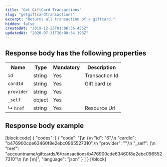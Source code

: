 ```yaml
---
title: "Get GiftCard Transactions"
slug: "getgiftcardtransactions"
excerpt: "Returns all transaction of a giftcard."
hidden: false
createdAt: "2019-12-25T01:06:56.455Z"
updatedAt: "2020-07-31T20:00:34.193Z"
---
```

## Response body has the following properties

<table>
    <tr>
        <th>Name</th>
        <th>Type</th>
        <th>Mandatory</th>
        <th>Description</th>
    </tr>
    <tr>
        <td><code>id</code></td>
        <td>string</td>
        <td>Yes</td>
        <td> Transaction Id</td>
    </tr>
    <tr>
        <td><code>cardId</code></td>
        <td>string</td>
        <td>Yes</td>
        <td>Gift card <code>id</code></td>
    </tr>
    <tr>
        <td><code>provider</code></td>
        <td>string</td>
        <td>Yes</td>
        <td></td>
    </tr>
    <tr>
        <td><code>_self</code></td>
        <td>object</td>
        <td>Yes</td>
        <td></td>
    </tr>
    <tr>
        <td>&#x21B3; <code>href</code></td>
        <td>string</td>
        <td>Yes</td>
        <td>Resource Url</td>
    </tr>
</table>

## Response body example

[block:code]
{
  "codes": [
    {
      "code": "[\n  {\n    \"id\": \"6\",\n    \"cardId\": \"b476900cde63460f8e2ebc0965527310\",\n    \"provider\": \"\",\n    \"_self\": {\n      \"href\": \"accountname/giftcards/6/transactions/b476900cde63460f8e2ebc0965527310\"\n    }\n  }\n]",
      "language": "json"
    }
  ]
}
[/block]
